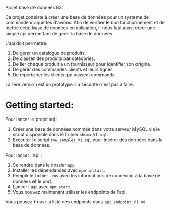 Projet base de données B3

Ce projet consiste à créer une base de données pour un systeme de commande maquettes d'avions. Afin de verifier le bon fonctionnement et de mettre cette base de données en aplication, il nous faut aussi creer une simple api permettant de gerer la base de données.

L'api doit permettre: 
1. De gérer un catalogue de produits.
2. De classer des produits par catégories.
3. De lier chaque produit a un fournisseur pour identifier son origine.
4. De gérer des commandes clients et leurs lignes
5. De répertorier les clients qui passent commande.

La 1ere version est un prototype. La sécurité n'est pas à faire.

# Getting started:

Pour lancer le projet sql :

1. Créer une base de données nommée dans votre serveur MySQL via le script disponible dans le fichier `shema_V1.sql`.
2. Exécuter le script `row_samples_V1.sql` pour insérer des données dans la base de données.

Pour lancer l'api :

1. Se rendre dans le dossier `app`.
2. Installer les dépendances avec `npm install`.
3. Remplir le fichier `.env` avec les informations de connexion à la base de données et le port.
4. Lancer l'api avec `npm start`.
5. Vous pouvez maintenant utiliser les endpoints de l'api.

Vous pouvez trouvr la liste des endpoints dans `api_endpoint_V1.md`.
